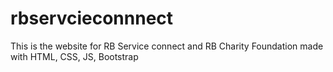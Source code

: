 # rbservcieconnnect
This is the website for RB Service connect and RB Charity Foundation made with HTML, CSS, JS, Bootstrap
